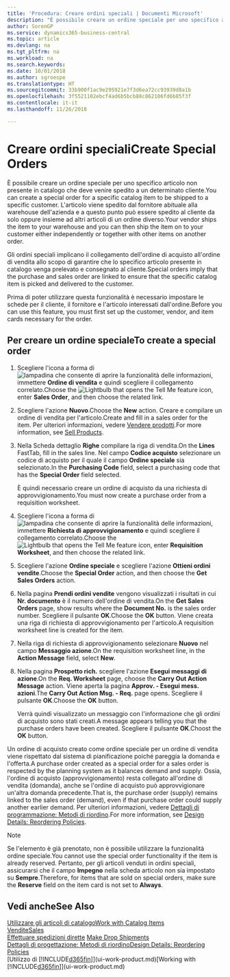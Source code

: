 ```yaml
---
title: 'Procedura: Creare ordini speciali | Documenti Microsoft'
description: "È possibile creare un ordine speciale per uno specifico articolo non presente in catalogo che deve venire spedito a un determinato cliente. L'articolo viene spedito dal fornitore abituale alla warehouse dell'azienda e a questo punto può essere spedito al cliente da solo oppure insieme ad altri articoli di un ordine diverso."
author: SorenGP
ms.service: dynamics365-business-central
ms.topic: article
ms.devlang: na
ms.tgt_pltfrm: na
ms.workload: na
ms.search.keywords: 
ms.date: 10/01/2018
ms.author: sgroespe
ms.translationtype: HT
ms.sourcegitcommit: 33b900f1ac9e295921e7f3d6ea72cc93939d8a1b
ms.openlocfilehash: 3f5521102ebcf4ad6b5bcb88c862106fd6b85f3f
ms.contentlocale: it-it
ms.lasthandoff: 11/26/2018

---
```

# <a name="create-special-orders"></a><span data-ttu-id="5d414-104">Creare ordini speciali</span><span class="sxs-lookup"><span data-stu-id="5d414-104">Create Special Orders</span></span>
<span data-ttu-id="5d414-105">È possibile creare un ordine speciale per uno specifico articolo non presente in catalogo che deve venire spedito a un determinato cliente.</span><span class="sxs-lookup"><span data-stu-id="5d414-105">You can create a special order for a specific catalog item to be shipped to a specific customer.</span></span> <span data-ttu-id="5d414-106">L'articolo viene spedito dal fornitore abituale alla warehouse dell'azienda e a questo punto può essere spedito al cliente da solo oppure insieme ad altri articoli di un ordine diverso.</span><span class="sxs-lookup"><span data-stu-id="5d414-106">Your vendor ships the item to your warehouse and you can then ship the item on to your customer either independently or together with other items on another order.</span></span>  

<span data-ttu-id="5d414-107">Gli ordini speciali implicano il collegamento dell'ordine di acquisto all'ordine di vendita allo scopo di garantire che lo specifico articolo presente in catalogo venga prelevato e consegnato al cliente.</span><span class="sxs-lookup"><span data-stu-id="5d414-107">Special orders imply that the purchase and sales order are linked to ensure that the specific catalog item is picked and delivered to the customer.</span></span>  

<span data-ttu-id="5d414-108">Prima di poter utilizzare questa funzionalità è necessario impostare le schede per il cliente, il fornitore e l'articolo interessati dall'ordine.</span><span class="sxs-lookup"><span data-stu-id="5d414-108">Before you can use this feature, you must first set up the customer, vendor, and item cards necessary for the order.</span></span>  

## <a name="to-create-a-special-order"></a><span data-ttu-id="5d414-109">Per creare un ordine speciale</span><span class="sxs-lookup"><span data-stu-id="5d414-109">To create a special order</span></span>  
1.  <span data-ttu-id="5d414-110">Scegliere l'icona a forma di ![lampadina che consente di aprire la funzionalità delle informazioni](media/ui-search/search_small.png "Informazioni sull'operazione che si desidera eseguire"), immettere **Ordine di vendita** e quindi scegliere il collegamento correlato.</span><span class="sxs-lookup"><span data-stu-id="5d414-110">Choose the ![Lightbulb that opens the Tell Me feature](media/ui-search/search_small.png "Tell me what you want to do") icon, enter **Sales Order**, and then choose the related link.</span></span>  
2. <span data-ttu-id="5d414-111">Scegliere l'azione **Nuovo**.</span><span class="sxs-lookup"><span data-stu-id="5d414-111">Choose the **New** action.</span></span> <span data-ttu-id="5d414-112">Creare e compilare un  ordine di vendita per l'articolo.</span><span class="sxs-lookup"><span data-stu-id="5d414-112">Create and fill in a  sales order for the item.</span></span> <span data-ttu-id="5d414-113">Per ulteriori informazioni, vedere [Vendere prodotti](sales-how-sell-products.md).</span><span class="sxs-lookup"><span data-stu-id="5d414-113">For more information, see [Sell Products](sales-how-sell-products.md).</span></span>
3.  <span data-ttu-id="5d414-114">Nella Scheda dettaglio **Righe** compilare la riga di vendita.</span><span class="sxs-lookup"><span data-stu-id="5d414-114">On the **Lines** FastTab, fill in the sales line.</span></span> <span data-ttu-id="5d414-115">Nel campo **Codice acquisto** selezionare un codice di acquisto per il quale il campo **Ordine speciale** sia selezionato.</span><span class="sxs-lookup"><span data-stu-id="5d414-115">In the **Purchasing Code** field, select a purchasing code that has the **Special Order** field selected.</span></span>

    <span data-ttu-id="5d414-116">È quindi necessario creare un ordine di acquisto da una richiesta di approvvigionamento.</span><span class="sxs-lookup"><span data-stu-id="5d414-116">You must now create a purchase order from a requisition worksheet.</span></span>  
4. <span data-ttu-id="5d414-117">Scegliere l'icona a forma di ![lampadina che consente di aprire la funzionalità delle informazioni](media/ui-search/search_small.png "Informazioni sull'operazione che si desidera eseguire"), immettere **Richiesta di approvvigionamento** e quindi scegliere il collegamento correlato.</span><span class="sxs-lookup"><span data-stu-id="5d414-117">Choose the ![Lightbulb that opens the Tell Me feature](media/ui-search/search_small.png "Tell me what you want to do") icon, enter **Requisition Worksheet**, and then choose the related link.</span></span>  
5. <span data-ttu-id="5d414-118">Scegliere l'azione **Ordine speciale** e scegliere l'azione **Ottieni ordini vendite**.</span><span class="sxs-lookup"><span data-stu-id="5d414-118">Choose the **Special Order** action, and then choose the **Get Sales Orders** action.</span></span>  
6.  <span data-ttu-id="5d414-119">Nella pagina **Prendi ordini vendite** vengono visualizzati i risultati in cui **Nr. documento** è il numero dell'ordine di vendita.</span><span class="sxs-lookup"><span data-stu-id="5d414-119">On the **Get Sales Orders** page, show results where the **Document No.** is the sales order number.</span></span> <span data-ttu-id="5d414-120">Scegliere il pulsante **OK**.</span><span class="sxs-lookup"><span data-stu-id="5d414-120">Choose the **OK** button.</span></span> <span data-ttu-id="5d414-121">Viene creata una riga di richiesta di approvvigionamento per l'articolo.</span><span class="sxs-lookup"><span data-stu-id="5d414-121">A requisition worksheet line is created for the item.</span></span>  
7.  <span data-ttu-id="5d414-122">Nella riga di richiesta di approvvigionamento selezionare **Nuovo** nel campo **Messaggio azione**.</span><span class="sxs-lookup"><span data-stu-id="5d414-122">On the requisition worksheet line, in the **Action Message** field, select **New**.</span></span>  
8.  <span data-ttu-id="5d414-123">Nella pagina **Prospetto rich.** scegliere l'azione **Esegui messaggi di azione**.</span><span class="sxs-lookup"><span data-stu-id="5d414-123">On the **Req. Worksheet** page, choose the **Carry Out Action Message** action.</span></span> <span data-ttu-id="5d414-124">Viene aperta la pagina **Approv. - Esegui mess. azioni**.</span><span class="sxs-lookup"><span data-stu-id="5d414-124">The **Carry Out Action Msg. - Req.** page opens.</span></span> <span data-ttu-id="5d414-125">Scegliere il pulsante **OK**.</span><span class="sxs-lookup"><span data-stu-id="5d414-125">Choose the **OK** button.</span></span>  

    <span data-ttu-id="5d414-126">Verrà quindi visualizzato un messaggio con l'informazione che gli ordini di acquisto sono stati creati.</span><span class="sxs-lookup"><span data-stu-id="5d414-126">A message appears telling you that the purchase orders have been created.</span></span> <span data-ttu-id="5d414-127">Scegliere il pulsante **OK**.</span><span class="sxs-lookup"><span data-stu-id="5d414-127">Choost the **OK** button.</span></span>  

<span data-ttu-id="5d414-128">Un ordine di acquisto creato come ordine speciale per un ordine di vendita viene rispettato dal sistema di pianificazione poiché pareggia la domanda e l'offerta.</span><span class="sxs-lookup"><span data-stu-id="5d414-128">A purchase order created as a special order for a sales order is respected by the planning system as it balances demand and supply.</span></span> <span data-ttu-id="5d414-129">Ossia, l'ordine di acquisto (approvvigionamento) resta collegato all'ordine di vendita (domanda), anche se l'ordine di acquisto può approvvigionare un'altra domanda precedente.</span><span class="sxs-lookup"><span data-stu-id="5d414-129">That is, the purchase order (supply) remains linked to the sales order (demand), even if that purchase order could supply another earlier demand.</span></span> <span data-ttu-id="5d414-130">Per ulteriori informazioni, vedere [Dettagli di programmazione: Metodi di riordino](design-details-reservation-order-tracking-and-action-messaging.md).</span><span class="sxs-lookup"><span data-stu-id="5d414-130">For more information, see [Design Details: Reordering Policies](design-details-reservation-order-tracking-and-action-messaging.md).</span></span>  

> [!NOTE]  
>  <span data-ttu-id="5d414-131">Se l'elemento è già prenotato, non è possibile utilizzare la funzionalità ordine speciale.</span><span class="sxs-lookup"><span data-stu-id="5d414-131">You cannot use the special order functionality if the item is already reserved.</span></span> <span data-ttu-id="5d414-132">Pertanto, per gli articoli venduti in ordini speciali, assicurarsi che il campo **Impegno** nella scheda articolo non sia impostato su **Sempre**.</span><span class="sxs-lookup"><span data-stu-id="5d414-132">Therefore, for items that are sold on special orders, make sure the **Reserve** field on the item card is not set to **Always**.</span></span>  

## <a name="see-also"></a><span data-ttu-id="5d414-133">Vedi anche</span><span class="sxs-lookup"><span data-stu-id="5d414-133">See Also</span></span>  
[<span data-ttu-id="5d414-134">Utilizzare gli articoli di catalogo</span><span class="sxs-lookup"><span data-stu-id="5d414-134">Work with Catalog Items</span></span>](inventory-how-work-nonstock-items.md)  
[<span data-ttu-id="5d414-135">Vendite</span><span class="sxs-lookup"><span data-stu-id="5d414-135">Sales</span></span>](sales-manage-sales.md)  
<span data-ttu-id="5d414-136">[Effettuare spedizioni dirette](sales-how-drop-shipment.md) </span><span class="sxs-lookup"><span data-stu-id="5d414-136">[Make Drop Shipments](sales-how-drop-shipment.md) </span></span>  
[<span data-ttu-id="5d414-137">Dettagli di progettazione: Metodi di riordino</span><span class="sxs-lookup"><span data-stu-id="5d414-137">Design Details: Reordering Policies</span></span>](design-details-reservation-order-tracking-and-action-messaging.md)  
<span data-ttu-id="5d414-138">[Utilizzo di [!INCLUDE[d365fin](includes/d365fin_md.md)]](ui-work-product.md)</span><span class="sxs-lookup"><span data-stu-id="5d414-138">[Working with [!INCLUDE[d365fin](includes/d365fin_md.md)]](ui-work-product.md)</span></span>

